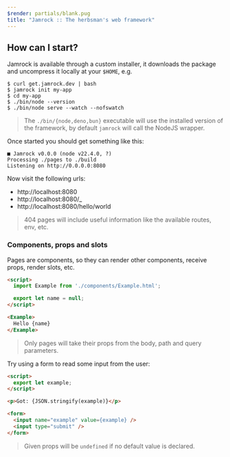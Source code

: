```yaml
---
$render: partials/blank.pug
title: "Jamrock :: The herbsman's web framework"
---
```


## How can I start?

Jamrock is available through a custom installer, it downloads the package and uncompress it locally at your `$HOME`, e.g.

```shell
$ curl get.jamrock.dev | bash
$ jamrock init my-app
$ cd my-app
$ ./bin/node --version
$ ./bin/node serve --watch --nofswatch
```

> The `./bin/{node,deno,bun}` executable will use the installed version of the framework, by default `jamrock` will call the NodeJS wrapper.

Once started you should get something like this:

```text
■ Jamrock v0.0.0 (node v22.4.0, ?)
Processing ./pages to ./build
Listening on http://0.0.0.0:8080
```

Now visit the following urls:

- http://localhost:8080
- http://localhost:8080/_
- http://localhost:8080/hello/world

> 404 pages will include useful information like the available routes, env, etc.

### Components, props and slots

Pages are components, so they can render other components, receive props, render slots, etc.

```html
<script>
  import Example from './components/Example.html';

  export let name = null;
</script>

<Example>
  Hello {name}
</Example>
```

> Only pages will take their props from the body, path and query parameters.

Try using a form to read some input from the user:

```html
<script>
  export let example;
</script>

<p>Got: {JSON.stringify(example)}</p>

<form>
  <input name="example" value={example} />
  <input type="submit" />
</form>
```

> Given props will be `undefined` if no default value is declared.
